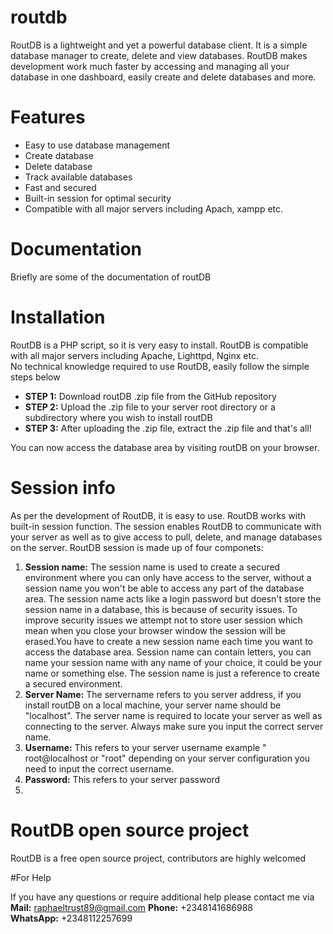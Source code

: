 # routdb
RoutDB is a lightweight and yet a powerful database client. It is a simple database manager to create, delete and view databases.
RoutDB makes development work much faster by accessing and managing all your database in one dashboard, easily create and delete databases and more.

# Features
<ul><li>Easy to use database management </li>
<li>Create database</li>
<li>Delete database</li>
<li>Track available databases </li>
<li>Fast and secured </li>
<li>Built-in session for optimal security </li>
<li>Compatible with all major servers including Apach, xampp etc.</li></ul>

# Documentation

Briefly are some of the documentation of routDB

# Installation 

RoutDB is a PHP script, so it is very easy to install. RoutDB is compatible with all major servers including Apache, Lighttpd, Nginx etc.<br>
No technical knowledge required to use RoutDB, easily follow the simple steps below<br>
<ul><li><strong>STEP 1:</strong> Download routDB .zip file from the GitHub repository</li>
<li><strong>STEP 2:</strong> Upload the .zip file to your server root directory or a subdirectory where you wish to install routDB</li>
<li><strong>STEP 3:</strong> After uploading the .zip file, extract the .zip file and that's all!</li></ul>
You can now access the database area by visiting routDB on your browser.

# Session info

As per the development of RoutDB, it is easy to use. RoutDB works with built-in session function. The session enables RoutDB to communicate with your server as well as to give access to pull, delete, and manage databases on the server.
RoutDB session is made up of four componets:
<ol><li><strong>Session name:</strong> The session name is used to create a secured environment where you can only have access to the server, without a session name you won't be able to access any part of the database area. The session name acts like a login password but doesn't store the session name in a database, this is because of security issues. To improve security issues we attempt not to store user session which mean when you close your browser window the session will be erased.You have to create a new session name each time you want to access the database area. 
Session name can contain letters, you can name your session name with any name of your choice, it could be your name or something else. The session name is just a reference to create a secured environment.</li>
<li><strong>Server Name:</strong> The servername refers to you server address, if you install routDB on a local machine, your server name should be "localhost". The server name is required to locate your server as well as connecting to the server. Always make sure you input the correct server name.</li>
<li><strong>Username:</strong> This refers to your server username example " root@localhost or "root" depending on your server configuration you need to input the correct username.</li>
<li><strong>Password:</strong> This refers to your server password<li></ol>

# RoutDB open source project

RoutDB is a free open source project, contributors are highly welcomed

#For Help

If you have any questions or require additional help please contact me via <br>
<strong>Mail:</strong> raphaeltrust89@gmail.com
<strong>Phone:</strong> +2348141686988<br>
<strong>WhatsApp:</strong> +2348112257699



